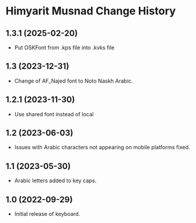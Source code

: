 Himyarit Musnad Change History
====================

1.3.1 (2025-02-20)
-----------------
* Put OSKFont from .kps file into .kvks file

1.3 (2023-12-31)
----------------
* Change of AF_Najed font to Noto Naskh Arabic.

1.2.1 (2023-11-30)
----------------
* Use shared font instead of local

1.2 (2023-06-03)
----------------
* Issues with Arabic characters not appearing on mobile platforms fixed.

1.1 (2023-05-30)
----------------
* Arabic letters added to key caps.

1.0 (2022-09-29)
----------------
* Initial release of keyboard.
